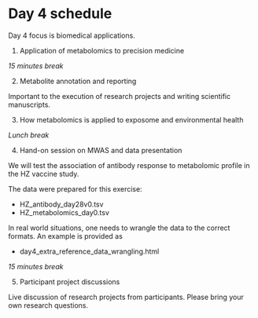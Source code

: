 # Day 4 schedule

Day 4 focus is biomedical applications.


1. Application of metabolomics to precision medicine


*15 minutes break*


2. Metabolite annotation and reporting

Important to the execution of research projects and writing scientific manuscripts.


3. How metabolomics is applied to exposome and environmental health


*Lunch break*


4. Hand-on session on MWAS and data presentation

We will test the association of antibody response to metabolomic profile in the HZ vaccine study.

The data were prepared for this exercise:
  * HZ_antibody_day28v0.tsv
  * HZ_metabolomics_day0.tsv

In real world situations, one needs to wrangle the data to the correct formats. An example is provided as
  * day4_extra_reference_data_wrangling.html


*15 minutes break*


5. Participant project discussions

Live discussion of research projects from participants.
Please bring your own research questions.
